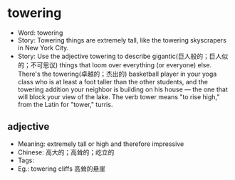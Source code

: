 # towering

- Word: towering
- Story: Towering things are extremely tall, like the towering skyscrapers in New York City.
- Story: Use the adjective towering to describe gigantic(巨人般的；巨人似的；不可思议) things that loom over everything (or everyone) else. There's the towering(卓越的；杰出的) basketball player in your yoga class who is at least a foot taller than the other students, and the towering addition your neighbor is building on his house — the one that will block your view of the lake. The verb tower means "to rise high," from the Latin for "tower," turris.

## adjective

- Meaning: extremely tall or high and therefore impressive
- Chinese: 高大的；高耸的；屹立的
- Tags: 
- Eg.: towering cliffs 高耸的悬崖

